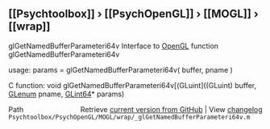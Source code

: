 ## [[Psychtoolbox]] &#8250; [[PsychOpenGL]] &#8250; [[MOGL]] &#8250; [[wrap]]

glGetNamedBufferParameteri64v  Interface to [OpenGL](OpenGL) function glGetNamedBufferParameteri64v  
  
usage:  params = glGetNamedBufferParameteri64v( buffer, pname )  
  
C function:  void glGetNamedBufferParameteri64v[(GLuint]((GLuint) buffer, [GLenum](GLenum) pname, [GLint64](GLint64)\* params)  




<div class="code_header" style="text-align:right;">
  <span style="float:left;">Path&nbsp;&nbsp;</span> <span class="counter">Retrieve <a href=
  "https://raw.github.com/Psychtoolbox-3/Psychtoolbox-3/beta/Psychtoolbox/PsychOpenGL/MOGL/wrap/_glGetNamedBufferParameteri64v.m">current version from GitHub</a> | View <a href=
  "https://github.com/Psychtoolbox-3/Psychtoolbox-3/commits/beta/Psychtoolbox/PsychOpenGL/MOGL/wrap/_glGetNamedBufferParameteri64v.m">changelog</a></span>
</div>
<div class="code">
  <code>Psychtoolbox/PsychOpenGL/MOGL/wrap/_glGetNamedBufferParameteri64v.m</code>
</div>

